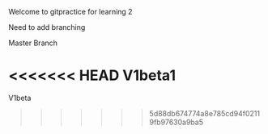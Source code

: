 Welcome to gitpractice for learning 2

Need to add branching

Master Branch

<<<<<<< HEAD
V1beta1
=======
V1beta
>>>>>>> 5d88db674774a8e785cd94f02119fb97630a9ba5
